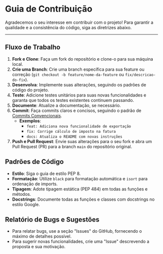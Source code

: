 # Guia de Contribuição

Agradecemos o seu interesse em contribuir com o projeto! Para garantir a qualidade e a consistência do código, siga as diretrizes abaixo.

---

## Fluxo de Trabalho

1.  **Fork e Clone**: Faça um fork do repositório e clone-o para sua máquina local.
2.  **Crie uma Branch**: Crie uma branch específica para sua feature ou correção (`git checkout -b feature/nome-da-feature` ou `fix/descricao-do-fix`).
3.  **Desenvolva**: Implemente suas alterações, seguindo os padrões de código do projeto.
4.  **Teste**: Adicione testes unitários para suas novas funcionalidades e garanta que todos os testes existentes continuem passando.
5.  **Documente**: Atualize a documentação, se necessário.
6.  **Commit**: Faça commits claros e concisos, seguindo o padrão de [Commits Convencionais](https.conventionalcommits.org/en/v1.0.0/).
    -   **Exemplos**:
        -   `feat: Adiciona nova funcionalidade de exportação`
        -   `fix: Corrige cálculo de imposto na fatura`
        -   `docs: Atualiza o README com novas instruções`
7.  **Push e Pull Request**: Envie suas alterações para o seu fork e abra um Pull Request (PR) para a branch `main` do repositório original.

## Padrões de Código

-   **Estilo**: Siga o guia de estilo PEP 8.
-   **Formatação**: Utilize `black` para formatação automática e `isort` para ordenação de imports.
-   **Tipagem**: Adote tipagem estática (PEP 484) em todas as funções e métodos.
-   **Docstrings**: Documente todas as funções e classes com docstrings no estilo Google.

## Relatório de Bugs e Sugestões

-   Para relatar bugs, use a seção "Issues" do GitHub, fornecendo o máximo de detalhes possível.
-   Para sugerir novas funcionalidades, crie uma "Issue" descrevendo a proposta e sua motivação.
